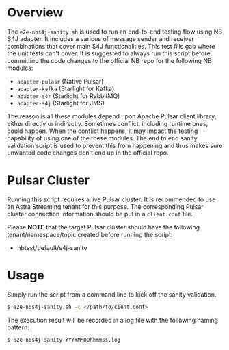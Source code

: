 # Overview

The `e2e-nbs4j-sanity.sh` is used to run an end-to-end testing flow using NB S4J adapter. It includes a various
of message sender and receiver combinations that cover main S4J functionalities. This test fills gap where the
unit tests can't cover. It is suggested to always run this script before committing the code changes to the
official NB repo for the following NB modules:
* `adapter-pulasr` (Native Pulsar)
* `adapter-kafka`  (Starlight for Kafka)
* `adapter-s4r`    (Starlight for RabbitMQ)
* `adapter-s4j`    (Starlight for JMS)

The reason is all these modules depend upon Apache Pulsar client library, either directly or indirectly. Sometimes
conflict, including runtime ones, could happen. When the conflict happens, it may impact the testing capability
of using one of the these modules. The end to end sanity validation script is used to prevent this from happening
and thus makes sure unwanted code changes don't end up in the official repo.

# Pulsar Cluster

Running this script requires a live Pulsar cluster. It is recommended to use an Astra Streaming tenant for this
purpose. The corresponding Pulsar cluster connection information should be put in a `client.conf` file.

Please **NOTE** that the target Pulsar cluster should have the following tenant/namespace/topic created before
running the script:
* nbtest/default/s4j-sanity


# Usage

Simply run the script from a command line to kick off the sanity validation.
```bash
$ e2e-nbs4j-sanity.sh -c </path/to/cient.conf>
```

The execution result will be recorded in a log file with the following naming pattern:
```bash
$ e2e-nbs4j-sanity-YYYYMMDDhhmmss.log
```
